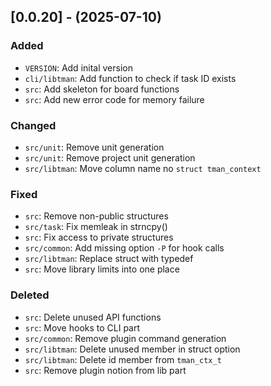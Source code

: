 ## [0.0.20] - (2025-07-10)

### Added

- `VERSION`: Add inital version
- `cli/libtman`: Add function to check if task ID exists
- `src`: Add skeleton for board functions
- `src`: Add new error code for memory failure

### Changed

- `src/unit`: Remove unit generation
- `src/unit`: Remove project unit generation
- `src/libtman`: Move column name no `struct tman_context`

### Fixed

- `src`: Remove non-public structures
- `src/task`: Fix memleak in strncpy()
- `src`: Fix access to private structures
- `src/common`: Add missing option `-P` for hook calls
- `src/libtman`: Replace struct with typedef
- `src`: Move library limits into one place

### Deleted

- `src`: Delete unused API functions
- `src`: Move hooks to CLI part
- `src/common`: Remove plugin command generation
- `src/libtman`: Delete unused member in struct option
- `src/libtman`: Delete id member from `tman_ctx_t`
- `src`: Remove plugin notion from lib part
